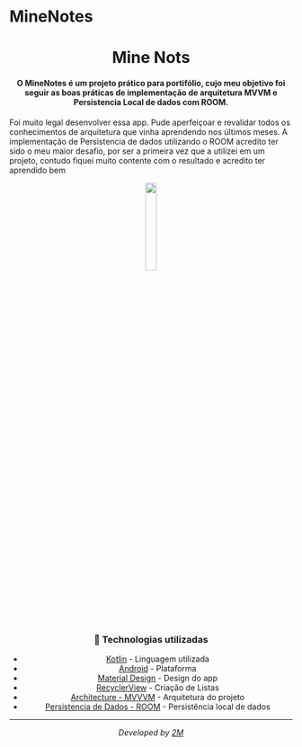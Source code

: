 # MineNotes
<div  align="center">
<!-- Top Image and Title -->
<h1>
Mine Nots
</h1>
<!-- Subtitle/Description -->
<h4>O MineNotes é um projeto prático para portifólio, cujo meu objetivo foi seguir as boas práticas de implementação de arquitetura MVVM e Persistencia Local de dados com ROOM.</h4>
  <p align="left">
  Foi muito legal desenvolver essa app. Pude aperfeiçoar e revalidar todos os conhecimentos de arquitetura que vinha aprendendo nos últimos meses. A implementação de Persistencia de dados utilizando o ROOM acredito ter sido o meu maior desafio, por ser a primeira vez que a utilizei em um projeto, contudo fiquei muito contente com o resultado e acredito ter aprendido bem
  </p>
  <img  width="20%"  src="//s.imgur.com/min/embed.js">
<p>
  
  
  
  


### :rocket: Technologias utilizadas
- [Kotlin](https://kotlinlang.org) - Linguagem utilizada
- [Android](https://developer.android.com) - Plataforma
- [Material Design](https://material.io/design) - Design do app
- [RecyclerView](https://developer.android.com/guide/topics/ui/layout/recyclerview) - Criação de Listas
- [Architecture - MVVVM](https://developer.android.com/jetpack/guide) - Arquitetura do projeto
- [Persistencia de Dados - ROOM]([https://developer.android.com/jetpack/guide](https://developer.android.com/training/data-storage/room)) - Persistência local de dados

---

<div align="center">
<p><i>Developed by <a href="https://www.linkedin.com/in/matheysmota/">2M</i></p>
</div>
<p>
